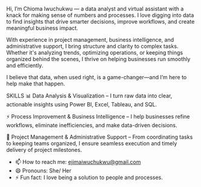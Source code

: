 Hi, I’m Chioma Iwuchukwu — a data analyst and virtual assistant with a knack for making sense of numbers and processes. I love digging into data to find insights that drive smarter decisions, improve workflows, and create meaningful business impact.

With experience in project management, business intelligence, and administrative support, I bring structure and clarity to complex tasks. Whether it's analyzing trends, optimizing operations, or keeping things organized behind the scenes, I thrive on helping businesses run smoothly and efficiently.

I believe that data, when used right, is a game-changer—and I’m here to help make that happen.


SKILLS
📊 Data Analysis & Visualization – I turn raw data into clear, actionable insights using Power BI, Excel, Tableau, and SQL.

⚡ Process Improvement & Business Intelligence – I help businesses refine workflows, eliminate inefficiencies, and make data-driven decisions.

📅 Project Management & Administrative Support – From coordinating tasks to keeping teams organized, I ensure seamless execution and timely delivery of project milestones.

- 📫 How to reach me: ejimaiwuchukwu@gmail.com
- 😄 Pronouns: She/ Her
- ⚡ Fun fact: I love being a solution to people and processes.

<!---
ChyEjima/ChyEjima is a ✨ special ✨ repository because its `README.md` (this file) appears on your GitHub profile.
You can click the Preview link to take a look at your changes.
--->
